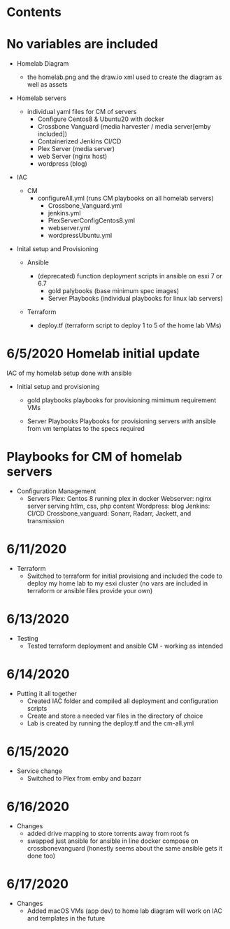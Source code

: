 # Contents
# No variables are included 

- Homelab Diagram 
    - the homelab.png and the draw.io xml used to create the diagram as well as assets

- Homelab servers
    - individual yaml files for CM of servers 
        - Configure Centos8 & Ubuntu20 with docker
        - Crossbone Vanguard (media harvester / media server[emby included])
        - Containerized Jenkins CI/CD
        - Plex Server (media server)
        - web Server (nginx host)
        - wordpress (blog) 

- IAC 
    - CM
        - configureAll.yml (runs CM playbooks on all homelab servers)
            - Crossbone_Vanguard.yml
            - jenkins.yml 
            - PlexServerConfigCentos8.yml
            - webserver.yml
            - wordpressUbuntu.yml

- Inital setup and Provisioning
    - Ansible
        - (deprecated) function deployment scripts in ansible on esxi 7 or 6.7
            - gold palybooks (base minimum spec images)
            - Server Playbooks (individual playbooks for linux lab servers)
    
    - Terraform
        - deploy.tf (terraform script to deploy 1 to 5 of the home lab VMs)

    
# 6/5/2020 Homelab initial update

IAC of my homelab setup done with ansible

- Initial setup and provisioning
    - gold playbooks
        playbooks for provisioning mimimum requirement VMs
    
    - Server Playbooks
        Playbooks for provisioning servers with ansible from vm templates to the specs required

# Playbooks for CM of homelab servers
- Configuration Management 
    - Servers
        Plex: Centos 8 running plex in docker 
        Webserver: nginx server serving htlm, css, php content
        Wordpress: blog
        Jenkins: CI/CD 
        Crossbone_vanguard: Sonarr, Radarr, Jackett, and transmission
        
# 6/11/2020

- Terraform
    - Switched to terraform for initial provisiong and included the code to deploy my home lab to my esxi cluster
      (no vars are included in terraform or ansible files provide your own)

# 6/13/2020

- Testing
    - Tested terraform deployment and ansible CM - working as intended

# 6/14/2020

- Putting it all together 
    - Created IAC folder and compiled all deployment and configuration scripts 
    - Create and store a needed var files in the directory of choice 
    - Lab is created by running the deploy.tf and the cm-all.yml

# 6/15/2020

- Service change 
    - Switched to Plex from emby and bazarr

# 6/16/2020

- Changes
    - added drive mapping to store torrents away from root fs
    - swapped just ansible for ansible in line docker compose on crossbonevanguard (honestly seems about the same ansible gets it done too)

# 6/17/2020 

- Changes 
    - Added macOS VMs (app dev) to home lab diagram will work on IAC and templates in the future